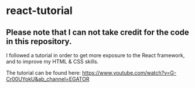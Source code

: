 # react-tutorial

## Please note that I can not take credit for the code in this repository. 

I followed a tutorial in order to get more exposure to the React framework, and to improve my HTML & CSS skills.

The tutorial can be found here: https://www.youtube.com/watch?v=G-Cr00UYokU&ab_channel=EGATOR
